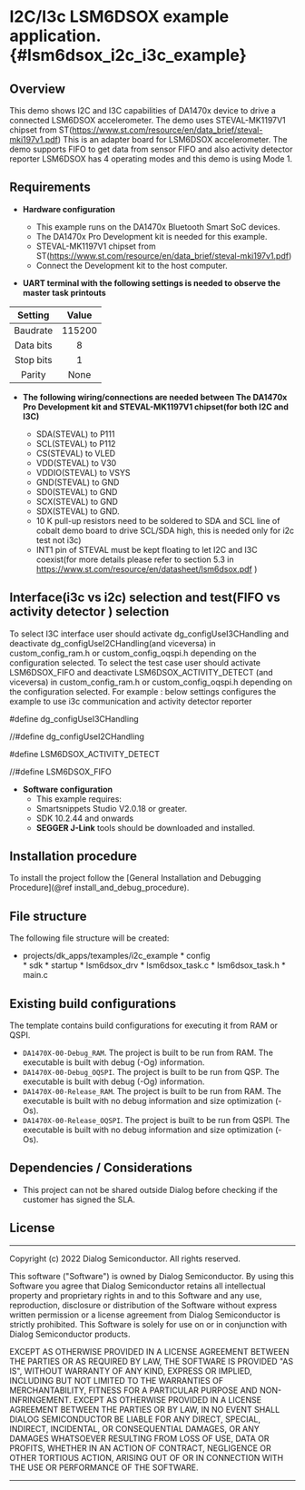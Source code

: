I2C/I3c LSM6DSOX example application. {#lsm6dsox_i2c_i3c_example}
======================================================

## Overview

This demo shows I2C and I3C capabilities of DA1470x device to drive a connected LSM6DSOX accelerometer.
The demo uses STEVAL-MK1197V1 chipset from ST(https://www.st.com/resource/en/data_brief/steval-mki197v1.pdf)
This is an adapter board for LSM6DSOX accelerometer.
The demo supports FIFO to get data from sensor FIFO and also activity detector reporter
LSM6DSOX has 4 operating modes and this demo is using Mode 1.

## Requirements
* **Hardware configuration**

    - This example runs on the DA1470x Bluetooth Smart SoC devices.
    - The DA1470x Pro Development kit is needed for this example.
	- STEVAL-MK1197V1 chipset from ST(https://www.st.com/resource/en/data_brief/steval-mki197v1.pdf)
    - Connect the Development kit to the host computer.

* **UART terminal with the following settings is needed to observe the master task
printouts**

| Setting      | Value    |
|:------------:|:--------:|
| Baudrate     | 115200   |
| Data bits    | 8        |
| Stop bits    | 1        |
| Parity       | None     |


* **The following wiring/connections are needed between The DA1470x Pro Development kit and STEVAL-MK1197V1 chipset(for both I2C and I3C)**

	- SDA(STEVAL) to P111
    - SCL(STEVAL) to P112
	- CS(STEVAL) to VLED
    - VDD(STEVAL) to V30
	- VDDIO(STEVAL) to VSYS
	- GND(STEVAL) to GND
	- SD0(STEVAL) to GND 
	- SCX(STEVAL) to GND 
	- SDX(STEVAL)  to GND.
	- 10 K pull-up resistors need to be soldered to SDA and SCL line of cobalt demo board to drive SCL/SDA high, this is needed only for i2c test not i3c)
	- INT1 pin of STEVAL must be kept floating to let I2C and I3C coexist(for more details please refer to section 5.3 in https://www.st.com/resource/en/datasheet/lsm6dsox.pdf )

## Interface(i3c vs i2c) selection and test(FIFO vs activity detector ) selection

To select I3C interface user should activate dg_configUseI3CHandling and deactivate dg_configUseI2CHandling(and viceversa) in custom_config_ram.h or custom_config_oqspi.h depending
on the configuration selected.
To select the test case user should activate LSM6DSOX_FIFO and deactivate LSM6DSOX_ACTIVITY_DETECT (and viceversa) in custom_config_ram.h or custom_config_oqspi.h depending
on the configuration selected.
For example : below settings configures the example to use i3c communication and activity detector reporter

#define dg_configUseI3CHandling

//#define dg_configUseI2CHandling

#define LSM6DSOX_ACTIVITY_DETECT

//#define  LSM6DSOX_FIFO

* **Software configuration**
  - This example requires:
  - Smartsnippets Studio V2.0.18 or greater.
  - SDK 10.2.44 and onwards
  - **SEGGER J-Link** tools should be downloaded and installed.

## Installation procedure

To install the project follow the [General Installation and Debugging Procedure](@ref install_and_debug_procedure).

## File structure

The following file structure will be created:

* projects/dk_apps/texamples/i2c_example
        * config  
        * sdk
        * startup
        * lsm6dsox_drv
		* lsm6dsox_task.c
		* lsm6dsox_task.h
        * main.c

## Existing build configurations

The template contains build configurations for executing it from RAM or QSPI. 

- `DA1470X-00-Debug_RAM`. The project is built to be run from RAM. The executable is built with debug (-Og) information.
- `DA1470X-00-Debug_OQSPI`. The project is built to be run from QSP. The executable is built with debug (-Og) information.
- `DA1470X-00-Release_RAM`. The project is built to be run from RAM. The executable is built with no debug information and size optimization (-Os).
- `DA1470X-00-Release_OQSPI`. The project is built to be run from QSPI. The executable is built with no debug information and size optimization (-Os).

## Dependencies / Considerations
- This project can not be shared outside Dialog before checking if the customer has signed the SLA. 


## License

**************************************************************************************

 Copyright (c) 2022 Dialog Semiconductor. All rights reserved.

 This software ("Software") is owned by Dialog Semiconductor. By using this Software
 you agree that Dialog Semiconductor retains all intellectual property and proprietary
 rights in and to this Software and any use, reproduction, disclosure or distribution
 of the Software without express written permission or a license agreement from Dialog
 Semiconductor is strictly prohibited. This Software is solely for use on or in
 conjunction with Dialog Semiconductor products.

 EXCEPT AS OTHERWISE PROVIDED IN A LICENSE AGREEMENT BETWEEN THE PARTIES OR AS
 REQUIRED BY LAW, THE SOFTWARE IS PROVIDED "AS IS", WITHOUT WARRANTY OF ANY KIND,
 EXPRESS OR IMPLIED, INCLUDING BUT NOT LIMITED TO THE WARRANTIES OF MERCHANTABILITY,
 FITNESS FOR A PARTICULAR PURPOSE AND NON-INFRINGEMENT. EXCEPT AS OTHERWISE PROVIDED
 IN A LICENSE AGREEMENT BETWEEN THE PARTIES OR BY LAW, IN NO EVENT SHALL DIALOG
 SEMICONDUCTOR BE LIABLE FOR ANY DIRECT, SPECIAL, INDIRECT, INCIDENTAL, OR
 CONSEQUENTIAL DAMAGES, OR ANY DAMAGES WHATSOEVER RESULTING FROM LOSS OF USE, DATA OR
 PROFITS, WHETHER IN AN ACTION OF CONTRACT, NEGLIGENCE OR OTHER TORTIOUS ACTION,
 ARISING OUT OF OR IN CONNECTION WITH THE USE OR PERFORMANCE OF THE SOFTWARE.

**************************************************************************************


